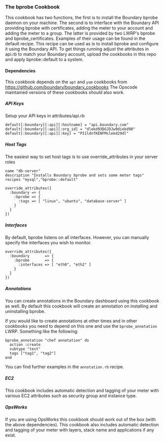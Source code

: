 ### The bprobe Cookbook

This cookbook has two functions, the first is to install the Boundary bprobe daemon on your machine. The second is to interface with the Boundary API providing bprobe with certificates, adding the meter to your account and adding the meter to a group. The latter is provided by two LWRP's bprobe and bprobe_certificates. Examples of their usage can be found in the default recipe. This recipe can be used as is to install bprobe and configure it using the Boundary API. To get things running adjust the attributes in api.rb to match your Boundary account, upload the cookbooks in this repo and apply bprobe::default to a system.


#### Dependencies

This cookbook depends on the `apt` and `yum` cookbooks from https://github.com/boundary/boundary_cookbooks The Opscode maintained versions of these cookbooks *should* also work.

##### API Keys

Setup your API keys in attributes/api.rb

````
default[:boundary][:api][:hostname] = "api.boundary.com"
default[:boundary][:api][:org_id] = "dlekd93DGJDJw9diekd98"
default[:boundary][:api][:key] = "PI1ldnfKENFMslekd29dl"
````

##### Host Tags

The easiest way to set host tags is to use override_attributes in your server roles

````
name "db-server"
description "Installs Boundary bprobe and sets some meter tags"
recipes "mysql","bprobe::default"

override_attributes({
  :boundary => {
    :bprobe => {
      :tags => [ "linux", "ubuntu", "database-server" ]
    }
  }
})
````

##### Interfaces

By default, bprobe listens on all interfaces. However, you can manually specify the interfaces you wish to monitor.

````
override_attributes({
  :boundary       => {
    :bprobe       => {
      :interfaces => [ "eth0", "eth2" ]
    }
  }
})
````

##### Annotations

You can create annotations in the Boundary dashboard using this cookbook as well. By default this cookbook will create an annotation on installing and uninstalling bprobe.

If you would like to create annotations at other times and in other cookbooks you need to depend on this one and use the `bprobe_annotation` LWRP. Something like the following:

````
bprobe_annotation "chef annotation" do
  action :create
  subtype "test"
  tags ["tag1", "tag2"]
end
````

You can find further examples in the `annotation.rb` recipe.

##### EC2

This cookbook includes automatic detection and tagging of your meter with various EC2 attributes such as security group and instance type.

##### OpsWorks

If you are using OpsWorks this cookbook should work out of the box (with the above dependencies). This cookbook also includes automatic detection and tagging of your meter with layers, stack name and applications if any exist.
